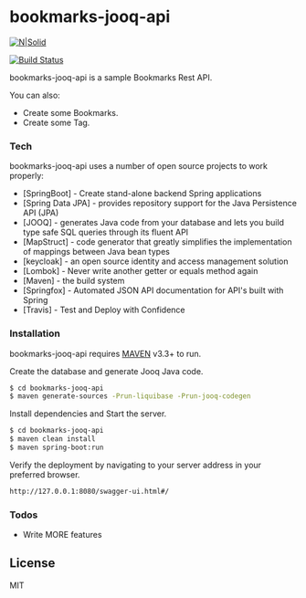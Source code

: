 # bookmarks-jooq-api


[![N|Solid](https://cdn.travis-ci.org/images/favicon-076a22660830dc325cc8ed70e7146a59.png)](https://travis-ci.org/) 


[![Build Status](https://travis-ci.com/EricMuller/bookmarks-jooq-api.svg?branch=master)](https://travis-ci.com/EricMuller/bookmarks-jooq-api)



bookmarks-jooq-api is a sample Bookmarks Rest API.


You can also:
  
  - Create some Bookmarks.
  - Create some Tag.

### Tech

bookmarks-jooq-api uses a number of open source projects to work properly:


* [SpringBoot] - Create stand-alone backend Spring applications
* [Spring Data JPA]  - provides repository support for the Java Persistence API (JPA)
* [JOOQ]  - generates Java code from your database and lets you build type safe SQL queries through its fluent API
* [MapStruct] - code generator that greatly simplifies the implementation of mappings between Java bean types  
* [keycloak] - an open source identity and access management solution
* [Lombok] - Never write another getter or equals method again
* [Maven] - the build system
* [Springfox] - Automated JSON API documentation for API's built with Spring
* [Travis] - Test and Deploy with Confidence



### Installation

bookmarks-jooq-api requires [MAVEN](https://maven.apache.org/) v3.3+ to run.


Create the database and generate Jooq Java code.

```sh
$ cd bookmarks-jooq-api
$ maven generate-sources -Prun-liquibase -Prun-jooq-codegen
```

Install dependencies and Start the server.

```sh
$ cd bookmarks-jooq-api
$ maven clean install
$ maven spring-boot:run
```


Verify the deployment by navigating to your server address in your preferred browser.

```sh
http://127.0.0.1:8080/swagger-ui.html#/
```


### Todos

 - Write MORE features

License
----

MIT
